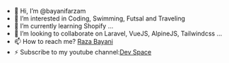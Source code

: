 - 👋 Hi, I’m @bayanifarzam
- 👀 I’m interested in Coding, Swimming, Futsal and Traveling
- 🌱 I’m currently learning Shopify ...
- 💞️ I’m looking to collaborate on Laravel, VueJS, AlpineJS, Tailwindcss ...
- 📫 How to reach me? [Raza Bayani](https://razabayani.com/)
- ⚡ Subscribe to my youtube channel:[Dev Space](https://www.youtube.com/c/devspace_official) 
<!---
bayanifarzam/bayanifarzam is a ✨ special ✨ repository because its `README.md` (this file) appears on your GitHub profile.
You can click the Preview link to take a look at your changes.
--->
